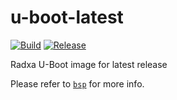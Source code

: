 # u-boot-latest

[![Build](https://github.com/radxa-pkg/u-boot-latest/actions/workflows/build.yml/badge.svg)](https://github.com/radxa-pkg/u-boot-latest/actions/workflows/build.yml) [![Release](https://github.com/radxa-pkg/u-boot-latest/actions/workflows/release.yml/badge.svg)](https://github.com/radxa-pkg/u-boot-latest/actions/workflows/release.yml)

Radxa U-Boot image for latest release

Please refer to [`bsp`](https://github.com/radxa-repo/bsp/) for more info.
